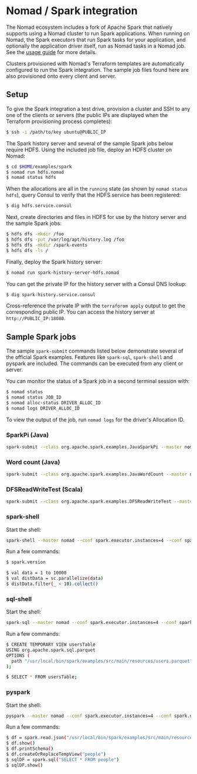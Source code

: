# Nomad / Spark integration

The Nomad ecosystem includes a fork of Apache Spark that natively supports using a Nomad cluster to run Spark applications. When running on Nomad, the Spark executors that run Spark tasks for your application, and optionally the application driver itself, run as Nomad tasks in a Nomad job. See the [usage guide](./RunningSparkOnNomad.pdf) for more details.

Clusters provisioned with Nomad's Terraform templates are automatically configured to run the Spark integration. The sample job files found here are also provisioned onto every client and server.

## Setup

To give the Spark integration a test drive, provision a cluster and SSH to any one of the clients or servers (the public IPs are displayed when the Terraform provisioning process completes):

```bash
$ ssh -i /path/to/key ubuntu@PUBLIC_IP
```

The Spark history server and several of the sample Spark jobs below require HDFS. Using the included job file, deploy an HDFS cluster on Nomad: 

```bash
$ cd $HOME/examples/spark
$ nomad run hdfs.nomad
$ nomad status hdfs
```

When the allocations are all in the `running` state (as shown by `nomad status hdfs`), query Consul to verify that the HDFS service has been registered:

```bash
$ dig hdfs.service.consul
```

Next, create directories and files in HDFS for use by the history server and the sample Spark jobs:

```bash
$ hdfs dfs -mkdir /foo
$ hdfs dfs -put /var/log/apt/history.log /foo
$ hdfs dfs -mkdir /spark-events
$ hdfs dfs -ls /
```

Finally, deploy the Spark history server:

```bash
$ nomad run spark-history-server-hdfs.nomad
```

You can get the private IP for the history server with a Consul DNS lookup:

```bash
$ dig spark-history.service.consul
```

Cross-reference the private IP with the `terraforom apply` output to get the corresponding public IP. You can access the history server at `http://PUBLIC_IP:18080`.

## Sample Spark jobs

The sample `spark-submit` commands listed below demonstrate several of the official Spark examples. Features like `spark-sql`, `spark-shell` and pyspark are included. The commands can be executed from any client or server.

You can monitor the status of a Spark job in a second terminal session with:

```bash
$ nomad status
$ nomad status JOB_ID
$ nomad alloc-status DRIVER_ALLOC_ID
$ nomad logs DRIVER_ALLOC_ID
```

To view the output of the job, run `nomad logs` for the driver's Allocation ID.

### SparkPi (Java)

```bash
spark-submit --class org.apache.spark.examples.JavaSparkPi --master nomad --deploy-mode cluster --conf spark.executor.instances=4 --conf spark.nomad.cluster.monitorUntil=complete --conf spark.eventLog.enabled=true --conf spark.eventLog.dir=hdfs://hdfs.service.consul/spark-events --conf spark.nomad.sparkDistribution=https://s3.amazonaws.com/rcgenova-nomad-spark/spark-2.1.0-bin-nomad-preview-6.tgz https://s3.amazonaws.com/rcgenova-nomad-spark/spark-examples_2.11-2.1.0-SNAPSHOT.jar 100
```

### Word count (Java)

```bash
spark-submit --class org.apache.spark.examples.JavaWordCount --master nomad --deploy-mode cluster --conf spark.executor.instances=4 --conf spark.nomad.cluster.monitorUntil=complete --conf spark.eventLog.enabled=true --conf spark.eventLog.dir=hdfs://hdfs.service.consul/spark-events --conf spark.nomad.sparkDistribution=https://s3.amazonaws.com/rcgenova-nomad-spark/spark-2.1.0-bin-nomad-preview-6.tgz https://s3.amazonaws.com/rcgenova-nomad-spark/spark-examples_2.11-2.1.0-SNAPSHOT.jar hdfs://hdfs.service.consul/foo/history.log
```

### DFSReadWriteTest (Scala)

```bash
spark-submit --class org.apache.spark.examples.DFSReadWriteTest --master nomad --deploy-mode cluster --conf spark.executor.instances=4 --conf spark.nomad.cluster.monitorUntil=complete --conf spark.eventLog.enabled=true --conf spark.eventLog.dir=hdfs://hdfs.service.consul/spark-events --conf spark.nomad.sparkDistribution=https://s3.amazonaws.com/rcgenova-nomad-spark/spark-2.1.0-bin-nomad-preview-6.tgz https://s3.amazonaws.com/rcgenova-nomad-spark/spark-examples_2.11-2.1.0-SNAPSHOT.jar /home/ubuntu/.bashrc hdfs://hdfs.service.consul/foo
```

### spark-shell

Start the shell:

```bash
spark-shell --master nomad --conf spark.executor.instances=4 --conf spark.nomad.sparkDistribution=https://s3.amazonaws.com/rcgenova-nomad-spark/spark-2.1.0-bin-nomad-preview-6.tgz
```

Run a few commands:

```bash
$ spark.version

$ val data = 1 to 10000
$ val distData = sc.parallelize(data)
$ distData.filter(_ < 10).collect()
```

### sql-shell

Start the shell:

```bash
spark-sql --master nomad --conf spark.executor.instances=4 --conf spark.nomad.sparkDistribution=https://s3.amazonaws.com/rcgenova-nomad-spark/spark-2.1.0-bin-nomad-preview-6.tgz jars/spark-sql_2.11-2.1.0-SNAPSHOT.jar
```

Run a few commands:

```bash
$ CREATE TEMPORARY VIEW usersTable
USING org.apache.spark.sql.parquet
OPTIONS (
  path "/usr/local/bin/spark/examples/src/main/resources/users.parquet"
);

$ SELECT * FROM usersTable;
```

### pyspark

Start the shell:

```bash
pyspark --master nomad --conf spark.executor.instances=4 --conf spark.nomad.sparkDistribution=https://s3.amazonaws.com/rcgenova-nomad-spark/spark-2.1.0-bin-nomad-preview-6.tgz
```

Run a few commands:

```bash
$ df = spark.read.json("/usr/local/bin/spark/examples/src/main/resources/people.json")
$ df.show()
$ df.printSchema()
$ df.createOrReplaceTempView("people")
$ sqlDF = spark.sql("SELECT * FROM people")
$ sqlDF.show()
```





